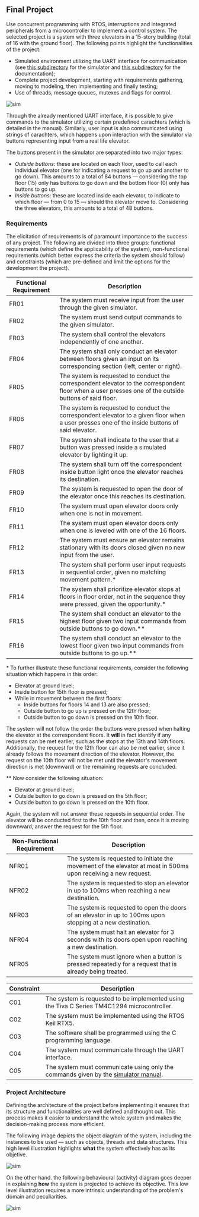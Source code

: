 ## Final Project

Use concurrent programming with RTOS, interruptions and integrated peripherals from a microcontroller to implement a control system. The selected project  is a system with three elevators in a 15-story building (total of 16 with the ground floor). The following points highlight the functionalities of the project:
* Simulated environment utilizing the UART interface for communication (see [this subdirectory](https://github.com/victorlou/embarcados_ELF74/blob/main/projeto_final/sim) for the simulator and [this subdirectory](https://github.com/victorlou/embarcados_ELF74/blob/main/projeto_final/docs) for the documentation);
* Complete project development, starting with requirements gathering, moving to modeling, then implementing and finally testing;
* Use of threads, message queues, mutexes and flags for control.

![sim](https://github.com/victorlou/embarcados_ELF74/blob/main/projeto_final/images/elevator_sim.png)

Through the already mentioned UART interface, it is possible to give commands to the simulator utilizing certain predefined carachters (which is detailed in the manual). Similarly, user input is also communicated using strings of carachters, which happens upon interaction with the simulator via buttons representing input from a real life elevator.

The buttons present in the simulator are separated into two major types:
* *Outside buttons*: these are located on each floor, used to call each individual elevator (one for indicating a request to go up and another to go down). This amounts to a total of 84 buttons — considering the top floor (15) only has buttons to go down and the bottom floor (0) only has buttons to go up.
* *Inside buttons*: these are located inside each elevator, to indicate to which floor — from 0 to 15 — should the elevator move to. Considering the three elevators, this amounts to a total of 48 buttons.

### Requirements

The elicitation of requirements is of paramount importance to the success of any project. The following are divided into three groups: functional requirements (which define the applicability of the system), non-functional requirements (which better express the criteria the system should follow) and constraints (which are pre-defined and limit the options for the development the project).

| Functional Requirement  | Description |
| ----------------------- | ----------- |
| FR01  | The system must receive input from the user through the given simulator. |
| FR02  | The system must send output commands to the given simulator. |
| FR03  | The system shall control the elevators independently of one another.  |
| FR04  | The system shall only conduct an elevator between floors given an input on its corresponding section (left, center or right).  |
| FR05  | The system is requested to conduct the correspondent elevator to the correspondent floor when a user presses one of the outside buttons of said floor.  |
| FR06  | The system is requested to conduct the correspondent elevator to a given floor when a user presses one of the inside buttons of said elevator.  |
| FR07  | The system shall indicate to the user that a button was pressed inside a simulated elevator by lighting it up.  |
| FR08  | The system shall turn off the correspondent inside button light once the elevator reaches its destination.  |
| FR09  | The system is requested to open the door of the elevator once this reaches its destination.  |
| FR10  | The system must open elevator doors only when one is not in movement.  |
| FR11  | The system must open elevator doors only when one is leveled with one of the 16 floors. |
| FR12  | The system must ensure an elevator remains stationary with its doors closed given no new input from the user.  |
| FR13  | The system shall perform user input requests in sequential order, given no matching movement pattern.\* |
| FR14  | The system shall prioritize elevator stops at floors in floor order, not in the sequence they were pressed, given the opportunity.\* |
| FR15  | The system shall conduct an elevator to the highest floor given two input commands from outside buttons to go down.\*\* |
| FR16  | The system shall conduct an elevator to the lowest floor given two input commands from outside buttons to go up.\*\* |

\* To further illustrate these functional requirements, consider the following situation which happens in this order:
* Elevator at ground level;
* Inside button for 15th floor is pressed;
* While in movement between the first floors:
    * Inside buttons for floors 14 and 13 are also pressed;
    * Outside button to go up is pressed on the 12th floor;
    * Outside button to go down is pressed on the 10th floor.

The system will not follow the order the buttons were pressed when halting the elevator at the correspondent floors. It **will** in fact identify if any requests can be met earlier, such as the stops at the 13th and 14th floors. Additionally, the request for the 12th floor can also be met earlier, since it already follows the movement direction of the elevator. However, the request on the 10th floor will not be met until the elevator's movement direction is met (downward) or the remaining requests are concluded.

\*\* Now consider the following situation:
* Elevator at ground level;
* Outside button to go down is pressed on the 5th floor;
* Outside button to go down is pressed on the 10th floor.

Again, the system will not answer these requests in sequential order. The elevator will be conducted first to the 10th floor and then, once it is moving downward, answer the request for the 5th floor.


| Non-Functional Requirement  | Description |
| --------------------------- | ----------- |
| NFR01  | The system is requested to initiate the movement of the elevator at most in 500ms upon receiving a new request.  |
| NFR02  | The system is requested to stop an elevator in up to 100ms when reaching a new destination.  |
| NFR03  | The system is requested to open the doors of an elevator in up to 100ms upon stopping at a new destination.  |
| NFR04  | The system must halt an elevator for 3 seconds with its doors open upon reaching a new destination.  |
| NFR05  | The system must ignore when a button is pressed repeatedly for a request that is already being treated. |


| Constraint  | Description |
| ----------- | ----------- |
| C01  | The system is requested to be implemented using the Tiva C Series TM4C1294 microcontroller.  |
| C02  | The system must be implemented using the RTOS Keil RTX5. |
| C03  | The software shall be programmed using the C programming language.  |
| C04  | The system must communicate through the UART interface.  |
| C05  | The system must communicate using only the commands given by the [simulator manual](https://github.com/victorlou/embarcados_ELF74/blob/main/projeto_final/docs/Manual_simulador_elevador.pdf). |


### Project Architecture

Defining the architecture of the project before implementing it ensures that its structure and functionalities are well defined and thought out. This process makes it easier to understand the whole system and makes the decision-making process more efficient.

The following image depicts the object diagram of the system, including the instances to be used — such as objects, threads and data structures. This high level illustration highlights **what** the system effectively has as its objetive.

![sim](https://github.com/victorlou/embarcados_ELF74/blob/main/projeto_final/images/object_diagram.png)

On the other hand. the following behavioural (activity) diagram goes deeper in explaining **how** the system is projected to achieve its objective. This low level illustration requires a more intrinsic understanding of the problem's domain and peculiarities.

![sim](https://github.com/victorlou/embarcados_ELF74/blob/main/projeto_final/images/activity_diagram.png)